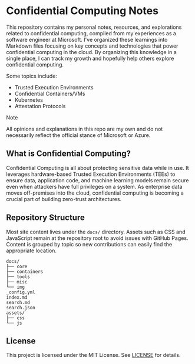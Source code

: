 # Confidential Computing Notes
This repository contains my personal notes, resources, and explorations related to confidential computing, compiled from my experiences as a software engineer at Microsoft. I've organized these learnings into Markdown files focusing on key concepts and technologies that power confidential computing in the cloud. By organizing this knowledge in a single place, I can track my growth and hopefully help others explore confidential computing.

Some topics include:
* Trusted Execution Environments
* Confidential Containers/VMs
* Kubernetes
* Attestation Protocols

> [!NOTE]
> All opinions and explanations in this repo are my own and do not necessarily reflect the official stance of Microsoft or Azure.

## What is Confidential Computing?
Confidential Computing is all about protecting sensitive data while in use. It leverages hardware-based Trusted Execution Environments (TEEs) to ensure data, application code, and machine learning models remain secure even when attackers have full privileges on a system. As enterprise data moves off-premises into the cloud, confidential computing is becoming a crucial part of building zero-trust architectures.

## Repository Structure
Most site content lives under the `docs/` directory. Assets such as CSS and
JavaScript remain at the repository root to avoid issues with GitHub Pages.
Content is grouped by topic so new contributions can easily find the appropriate
location.

```
docs/
├── core
├── containers
├── tools
├── misc
└── img
_config.yml
index.md
search.md
search.json
assets/
├── css
└── js
```

## License
This project is licensed under the MIT License. See [LICENSE](LICENSE) for details.
